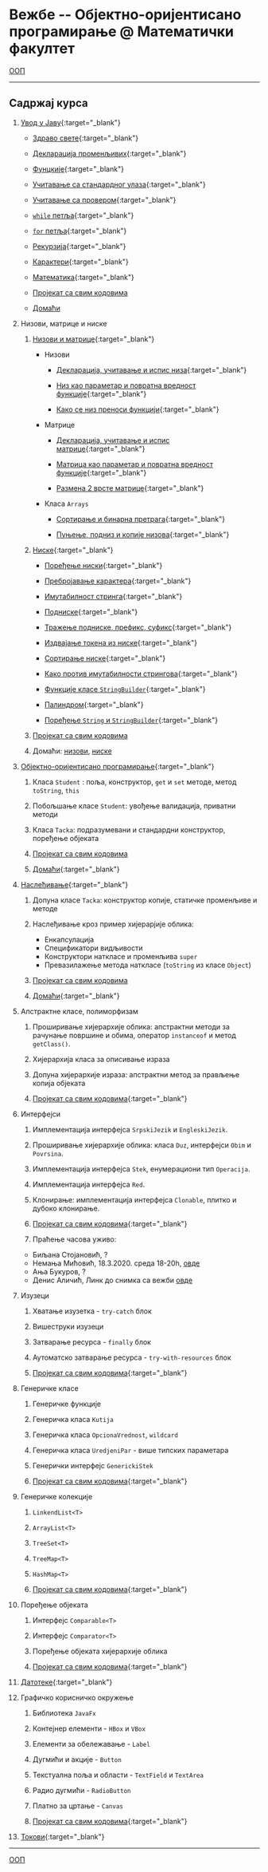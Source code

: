 # Вежбе -- Објектно-оријентисано програмирање @ Математички факултет

[ООП](../README.md)

---

## Садржај курса

1. [Увод у Јаву](./prezentacije/01.uvod.pdf){:target="_blank"}

    * [Здраво свете](./primeri-java/01.uvod/src/primeri/Primer01.java){:target="_blank"}
    
    * [Декларација променљивих](./primeri-java/01.uvod/src/primeri/Primer02.java){:target="_blank"}
    
    * [Фунцкије](./primeri-java/01.uvod/src/primeri/Primer03.java){:target="_blank"}
    
    * [Учитавање са стандардног улаза](./primeri-java/01.uvod/src/primeri/Primer04Scanner.java){:target="_blank"}
    
    * [Учитавање са провером](./primeri-java/01.uvod/src/primeri/Primer05ScannerProvera.java){:target="_blank"}
    
    * [`while` петља](./primeri-java/01.uvod/src/primeri/Primer06SumaBrojeva.java){:target="_blank"}
    
    * [`for` петља](./primeri-java/01.uvod/src/primeri/Primer07ParniBrojevi.java){:target="_blank"}
        
    * [Рекурзија](./primeri-java/01.uvod/src/primeri/Primer08Fibonacci.java){:target="_blank"}
    
    * [Карактери](./primeri-java/01.uvod/src/primeri/Primer09Character.java){:target="_blank"}
    
    *  [Математика](./primeri-java/01.uvod/src/primeri/Primer10Math.java){:target="_blank"} 

    *  [Пројекат са свим кодовима](./primeri-java/01.uvod.zip)

    *  [Домаћи](./domaci/01.txt)


2. Низови, матрице и ниске
   1. [Низови и матрице](./prezentacije/02.nizovi.matrice.pdf){:target="_blank"}

      * Низови 
         * [Декларација, учитавање и испис низа](./primeri-java/02.nizovi.matrice.stringovi/src/a_nizovi/Primer01.java){:target="_blank"}

         * [Низ као параметар и повратна вредност функције](./primeri-java/02.nizovi.matrice.stringovi/src/a_nizovi/Primer02.java){:target="_blank"}

         * [Како се низ преноси функцији](./primeri-java/02.nizovi.matrice.stringovi/src/a_nizovi/Primer03.java){:target="_blank"}

       * Матрице
         * [Декларација, учитавање и испис матрице](./primeri-java/02.nizovi.matrice.stringovi/src/b_matrice/Primer01_Matrica.java){:target="_blank"}

         * [Матрица као параметар и повратна вредност функције](./primeri-java/02.nizovi.matrice.stringovi/src/b_matrice/Primer02_Matrica.java){:target="_blank"}

         * [Размена 2 врсте матрице](./primeri-java/02.nizovi.matrice.stringovi/src/b_matrice/Primer03_RazmenaVrsti.java){:target="_blank"}

      * Класа `Arrays`
        * [Сортирање и бинарна претрага](./primeri-java/02.nizovi.matrice.stringovi/src/c_klasaArrays/Primer01_SortBSearch.java){:target="_blank"}

        * [Пуњење, подниз и копије низова](./primeri-java/02.nizovi.matrice.stringovi/src/c_klasaArrays/Primer02_FillCopy.java){:target="_blank"}

   2. [Ниске](./prezentacije/02.stringovi.pdf){:target="_blank"}

       * [Поређење ниски](./primeri-java/02.nizovi.matrice.stringovi/src/d_stringovi/Primer01.java){:target="_blank"}

       * [Пребројавање карактера](./primeri-java/02.nizovi.matrice.stringovi/src/d_stringovi/Primer02Brojanje.java){:target="_blank"}

       * [Имутабилност стринга](./primeri-java/02.nizovi.matrice.stringovi/src/d_stringovi/Primer03Imutabilnost.java){:target="_blank"}

       * [Подниске](./primeri-java/02.nizovi.matrice.stringovi/src/d_stringovi/Primer04DNA.java){:target="_blank"}

       * [Тражење подниске, префикс, суфикс](./primeri-java/02.nizovi.matrice.stringovi/src/d_stringovi/Primer05Podstring.java){:target="_blank"}

       * [Издвајање токена из ниске](./primeri-java/02.nizovi.matrice.stringovi/src/d_stringovi/Primer06Split.java){:target="_blank"}

       * [Сортирање ниске](./primeri-java/02.nizovi.matrice.stringovi/src/d_stringovi/Primer07StringSort.java){:target="_blank"}

       * [Како против имутабилности стрингова](./primeri-java/02.nizovi.matrice.stringovi/src/d_stringovi/Primer08StringBuilder.java){:target="_blank"}

       * [Функције класе `StringBuilder`](./primeri-java/02.nizovi.matrice.stringovi/src/d_stringovi/Primer09StringBuilderFunctions.java){:target="_blank"}

       * [Палиндром](./primeri-java/02.nizovi.matrice.stringovi/src/d_stringovi/Primer10Palindrom.java){:target="_blank"}

       * [Поређење `String` и `StringBuilder`](./primeri-java/02.nizovi.matrice.stringovi/src/d_stringovi/Primer11StringVSStringBuilder.java){:target="_blank"}

    1. [Пројекат са свим кодовима](./primeri-java/02.nizovi.matrice.stringovi.zip)

    2. Домаћи: [низови](./domaci/02_nizovi.txt), [ниске](./domaci/02_stringovi.pdf)


3. [Објектно-оријентисано програмирање](./prezentacije/03.oop.pdf){:target="_blank"}
   1. Класа `Student` : поља, конструктор, `get` и `set` методе, метод `toString`, `this`

   2. Побољшање класе `Student`: увођење валидација, приватни методи

   3. Класа `Tacka`: подразумевани и стандардни конструктор, поређење објеката
   
   4. [Пројекат са свим кодовима](./primeri-java/03.oop.zip)

   5. [Домаћи](./domaci/03_oop.pdf){:target="_blank"}

4. [Наслеђивање](./prezentacije/04.klase.nasledjivanje.pdf){:target="_blank"}

   1. Допуна класе `Tacka`: конструктор копије, статичке променљиве и методе

   2. Наслеђивање кроз пример хијерарјије облика:
      * Енкапсулација
      * Спецификатори видљивости 
      * Конструктори наткласе и променљива `super`
      * Превазилажење метода наткласе (`toString` из класе `Object`)

   3. [Пројекат са свим кодовима](./primeri-java/04.nasledjivanje.zip)

   4. [Домаћи](./domaci/04_nasledjivanje.pdf){:target="_blank"} 


5. Апстрактне класе, полиморфизам
   1. Проширивање хијерархије облика: апстрактни методи за рачунање површине и обима, оператор `instanceof` и метод `getClass()`.

   2. Хијерархија класа за описивање израза

   3. Допуна хијерархије израза: апстрактни метод за прављење копија објеката

   4. [Пројекат са свим кодовима](./primeri-java/05.apstraktne.polimorfizam.zip){:target="_blank"} 

6. Интерфејси
   1. Имплементација интерфејса `SrpskiJezik` и `EngleskiJezik`.
   
   2.  Проширивање хијерархије облика: класа `Duz`, интерфејси `Obim` и `Povrsina`.
   
   3. Имплементација интерфејса `Stek`, енумерациони тип `Operacija`.
   
   4. Имплементација интерфејса `Red`. 
   
   5. Клонирање: имплементација интерфејса `Clonable`, плитко и дубоко клонирање. 
   
   6. [Пројекат са свим кодовима](./primeri-java/06.interfejsi.zip){:target="_blank"} 

   7. Праћење часова уживо:

   	- Биљана Стојановић, ?
   	- Немања Мићовић, 18.3.2020. среда 18-20h, [овде](https://us04web.zoom.us/j/414033693)
   	- Ања Букуров, ?
   	- Денис Аличић, Линк до снимка са вежби [овде](https://youtu.be/yJid-lC8RUw)

7. Изузеци
   
   1. Хватање изузетка - `try-catch`  блок
   
   2. Вишеструки изузеци
   
   3. Затварање ресурса - `finally`  блок
   
   4. Аутоматско затварање ресурса - `try-with-resources`  блок
   
   5. [Пројекат са свим кодовима](./primeri-java/07.izuzeci.kloniranje.zip){:target="_blank"} 

8. Генеричке класе

   1. Генеричке функције
   
   2. Генеричка класа `Kutija`
   
   3. Генеричка класа `OpcionaVrednost`, `wildcard`
   
   4. Генеричка класа `UredjeniPar` - више типских параметара
   
   5. Генерички интерфејс `GenerickiStek` 
   
   6. [Пројекат са свим кодовима](./primeri-java/08.genericke.klase.zip){:target="_blank"}  


9.  Генеричке колекције

    1.  `LinkendList<T>`

    2.  `ArrayList<T>`

    3.  `TreeSet<T>`

    4.  `TreeMap<T>` 

    5. `HashMap<T>` 
   
    6.  [Пројекат са свим кодовима](./primeri-java/09.kolekcije.zip){:target="_blank"}  

10. Поређење објеката
   
    1.  Интерфејс `Comparable<T>`

    2.  Интерфејс `Comparator<T>`
    
	1.  Поређење објеката хијерархије облика  
   
    1.  [Пројекат са свим кодовима](./primeri-java/10.poredjenje.objekata.zip){:target="_blank"} 


11. [Датотеке](./primeri-java/11.datoteke/src/datoteke/CitanjePisanje.java){:target="_blank"}  

12. Графичко корисничко окружење

    1.  Библиотека `JavaFx`

    2.  Контејнер елементи - `HBox` и `VBox`
    
	2.  Елементи за обележавање - `Label`
    
	3.  Дугмићи и акције - `Button`	
    
	4.  Текстуална поља и области - `TextField` и `TextArea`
    
	5.  Радио дугмићи - `RadioButton`
    
	6.  Платно за цртање - `Canvas`
    
	7.  [Пројекат са свим кодовима](./primeri-java/12.javafx.zip){:target="_blank"} 


13. [Токови](./primeri-java/13.tokovi.zip){:target="_blank"}

---

[ООП](../README.md)
